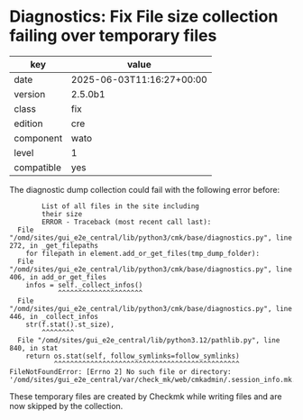 [//]: # (werk v2)
# Diagnostics: Fix File size collection failing over temporary files

key        | value
---------- | ---
date       | 2025-06-03T11:16:27+00:00
version    | 2.5.0b1
class      | fix
edition    | cre
component  | wato
level      | 1
compatible | yes

The diagnostic dump collection could fail with the following error before:

```
        List of all files in the site including
        their size
        ERROR - Traceback (most recent call last):
  File "/omd/sites/gui_e2e_central/lib/python3/cmk/base/diagnostics.py", line 272, in _get_filepaths
    for filepath in element.add_or_get_files(tmp_dump_folder):
  File "/omd/sites/gui_e2e_central/lib/python3/cmk/base/diagnostics.py", line 406, in add_or_get_files
    infos = self._collect_infos()
            ^^^^^^^^^^^^^^^^^^^^^
  File "/omd/sites/gui_e2e_central/lib/python3/cmk/base/diagnostics.py", line 446, in _collect_infos
    str(f.stat().st_size),
        ^^^^^^^^
  File "/omd/sites/gui_e2e_central/lib/python3.12/pathlib.py", line 840, in stat
    return os.stat(self, follow_symlinks=follow_symlinks)
           ^^^^^^^^^^^^^^^^^^^^^^^^^^^^^^^^^^^^^^^^^^^^^^
FileNotFoundError: [Errno 2] No such file or directory: '/omd/sites/gui_e2e_central/var/check_mk/web/cmkadmin/.session_info.mk.newodhsmg3r'
```

These temporary files are created by Checkmk while writing files and are now
skipped by the collection.
